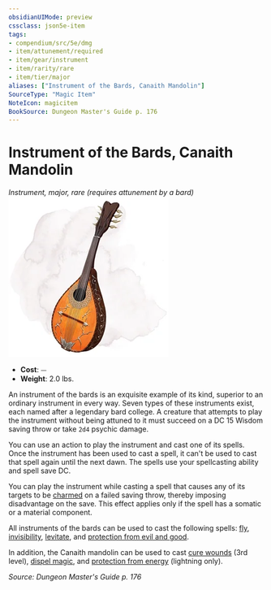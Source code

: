 ```yaml
---
obsidianUIMode: preview
cssclass: json5e-item
tags:
- compendium/src/5e/dmg
- item/attunement/required
- item/gear/instrument
- item/rarity/rare
- item/tier/major
aliases: ["Instrument of the Bards, Canaith Mandolin"]
SourceType: "Magic Item"
NoteIcon: magicitem
BookSource: Dungeon Master's Guide p. 176
---
```

# Instrument of the Bards, Canaith Mandolin
*Instrument, major, rare (requires attunement by a bard)*  
![](/3-Mechanics/CLI/items/img/instrument-of-the-bards-canaith-mandolin.webp#right)  

- **Cost**: ⏤
- **Weight**: 2.0 lbs.

An instrument of the bards is an exquisite example of its kind, superior to an ordinary instrument in every way. Seven types of these instruments exist, each named after a legendary bard college. A creature that attempts to play the instrument without being attuned to it must succeed on a DC 15 Wisdom saving throw or take `2d4` psychic damage.

You can use an action to play the instrument and cast one of its spells. Once the instrument has been used to cast a spell, it can't be used to cast that spell again until the next dawn. The spells use your spellcasting ability and spell save DC.

You can play the instrument while casting a spell that causes any of its targets to be [charmed](/3-Mechanics/CLI/rules/conditions.md#charmed) on a failed saving throw, thereby imposing disadvantage on the save. This effect applies only if the spell has a somatic or a material component.

All instruments of the bards can be used to cast the following spells: [fly](/3-Mechanics/CLI/spells/fly.md), [invisibility](/3-Mechanics/CLI/spells/invisibility.md), [levitate](/3-Mechanics/CLI/spells/levitate.md), and [protection from evil and good](/3-Mechanics/CLI/spells/protection-from-evil-and-good.md).

In addition, the Canaith mandolin can be used to cast [cure wounds](/3-Mechanics/CLI/spells/cure-wounds.md) (3rd level), [dispel magic](/3-Mechanics/CLI/spells/dispel-magic.md), and [protection from energy](/3-Mechanics/CLI/spells/protection-from-energy.md) (lightning only).

*Source: Dungeon Master's Guide p. 176*